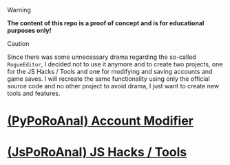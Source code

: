 > [!WARNING]  
> **The content of this repo is a proof of concept and is for educational purposes only!**

> [!CAUTION]
> Since there was some unnecessary drama regarding the so-called `RogueEditor`, I decided not to use it anymore and to create two projects, one for the JS Hacks / Tools and one for modifying and saving accounts and game saves. I will recreate the same functionality using only the official source code and no other project to avoid drama, I just want to create new tools and features.

# [(PyPoRoAnal) Account Modifier](https://github.com/PoRoAnal/PyPoRoAnal)

# [(JsPoRoAnal) JS Hacks / Tools](https://github.com/PoRoAnal/JsPoRoAnal)
